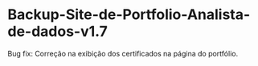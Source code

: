 # Backup-Site-de-Portfolio-Analista-de-dados-v1.7
Bug fix: Correção na exibição dos certificados na página do portfólio.
